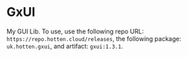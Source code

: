 # GxUI

My GUI Lib. To use, use the following repo URL: `https://repo.hotten.cloud/releases`, the following package: `uk.hotten.gxui`, and artifact: `gxui:1.3.1`.
